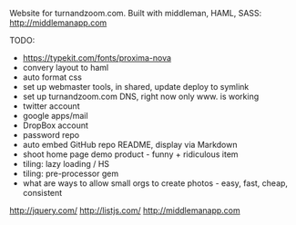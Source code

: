 Website for turnandzoom.com.
Built with middleman, HAML, SASS: http://middlemanapp.com



TODO:

- https://typekit.com/fonts/proxima-nova
- convery layout to haml
- auto format css
- set up webmaster tools, in shared, update deploy to symlink
- set up turnandzoom.com DNS, right now only www. is working
- twitter account
- google apps/mail
- DropBox account
- password repo
- auto embed GitHub repo README, display via Markdown
- shoot home page demo product - funny + ridiculous item
- tiling: lazy loading / HS
- tiling: pre-processor gem
- what are ways to allow small orgs to create photos - easy, fast, cheap, consistent


http://jquery.com/
http://listjs.com/
http://middlemanapp.com